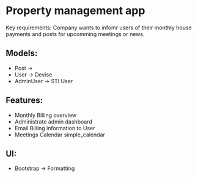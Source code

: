 # Property management app

Key requirements: Company wants to infomr users of their monthly house payments and posts for upcomming meetings or news. 

## Models:
- Post -> 
- User -> Devise
- AdminUser -> STI User

## Features:
- Monthly Billing overview
- Administrate admin dashboard
- Email Billing information to User
- Meetings Calendar simple_calendar

## UI:
- Bootstrap -> Formatting
